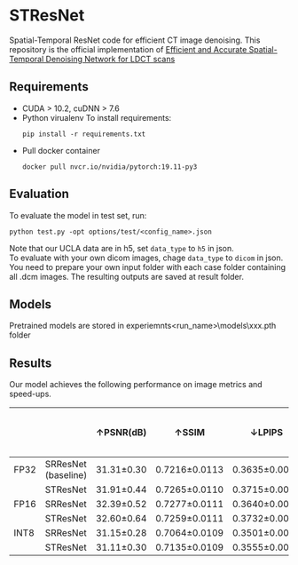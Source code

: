 # STResNet
Spatial-Temporal ResNet code for efficient CT image denoising.
This repository is the official implementation of [Efficient and Accurate Spatial-Temporal Denoising Network for LDCT scans](url)


## Requirements
* CUDA > 10.2, cuDNN > 7.6
* Python virualenv
  To install requirements:
  ```setup
  pip install -r requirements.txt
  ```
* Pull docker container 
  ```
  docker pull nvcr.io/nvidia/pytorch:19.11-py3
  ```
<!-- > 📋Describe how to set up the environment, e.g. pip/conda/docker commands, download datasets, etc... -->


<!-- > 📋Describe how to train the models, with example commands on how to train the models in your paper, including the full training procedure and appropriate hyperparameters. -->

## Evaluation
To evaluate the model in test set, run:
```eval
python test.py -opt options/test/<config_name>.json
```
Note that our UCLA data are in h5, set `data_type` to `h5` in json.  
To evaluate with your own dicom images, chage `data_type` to `dicom` in json. You need to prepare your own input folder with each case folder containing all .dcm images. The resulting outputs are saved at result folder.

## Models
Pretrained models are stored in experiemnts\<run_name>\models\xxx.pth folder

## Results

Our model achieves the following performance on image metrics and speed-ups. 

|      |                      | ↑PSNR(dB)           | ↑SSIM           | ↓LPIPS            | Inference time (sec) | Training time  per iter (sec) | Inference Speed-up | Training Speed-up |
|------|----------------------|---------------------|-----------------|:-----------------:|----------------------|-------------------------------|--------------------|-------------------|
| FP32 | SRResNet  (baseline) | 31.31±0.30          | 0.7216±0.0113   | 0.3635±0.0074     | 27.4(446.7*)         | 6.5                           | N/A                | N/A               |
|      | STResNet             | 31.91±0.44          | 0.7265±0.0110   | 0.3715±0.0075     | 14.4(267.0*)         | 3.9                           | 1.67               | 1.65              |
| FP16 | SRResNet             | 32.39±0.52          | 0.7277±0.0111   | 0.3640±0.0075     | 13.8                 | 4.9                           | N/A                | 1.31              |
|      | STResNet             | 32.60±0.64          | 0.7259±0.0111   | 0.3732±0.0076     | 17.0                 | 3.2                           | N/A                | 2.04              |
| INT8 | SRResNet             | 31.15±0.28          | 0.7064±0.0109   | 0.3501±0.0075     | 108.7*               | N/A                           | 4.11               | N/A               |
|      | STResNet             | 31.11±0.30          | 0.7135±0.0109   | 0.3555±0.0076     | 62.8*                | N/A                           | 7.11               | N/A               |

<!-- >  📋Include a table of results from your paper, and link back to the leaderboard for clarity and context. If your main result is a figure, include that figure and link to the command or notebook to reproduce it. 
